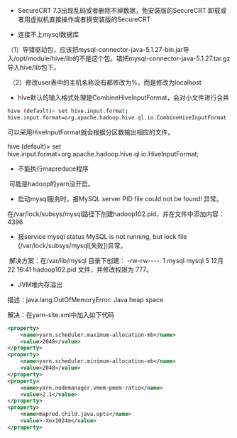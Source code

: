 - SecureCRT 7.3出现乱码或者删除不掉数据，免安装版的SecureCRT 卸载或者用虚拟机直接操作或者换安装版的SecureCRT 

- 连接不上mysql数据库

​	（1）导错驱动包，应该把mysql-connector-java-5.1.27-bin.jar导入/opt/module/hive/lib的不是这个包。错把mysql-connector-java-5.1.27.tar.gz导入hive/lib包下。

​	（2）修改user表中的主机名称没有都修改为%，而是修改为localhost

- hive默认的输入格式处理是CombineHiveInputFormat，会对小文件进行合并

```bash
hive (default)> set hive.input.format;
hive.input.format=org.apache.hadoop.hive.ql.io.CombineHiveInputFormat
```

可以采用HiveInputFormat就会根据分区数输出相应的文件。

hive (default)> set hive.input.format=org.apache.hadoop.hive.ql.io.HiveInputFormat;

- 不能执行mapreduce程序

​	可能是hadoop的yarn没开启。

- 启动mysql服务时，报MySQL server PID file could not be found! 异常。

​	在/var/lock/subsys/mysql路径下创建hadoop102.pid，并在文件中添加内容：4396

- 报service mysql status MySQL is not running, but lock file (/var/lock/subsys/mysql[失败])异常。

​	解决方案：在/var/lib/mysql 目录下创建： -rw-rw----. 1 mysql mysql        5 12月 22 16:41 hadoop102.pid 文件，并修改权限为 777。

- JVM堆内存溢出

描述：java.lang.OutOfMemoryError: Java heap space

解决：在yarn-site.xml中加入如下代码

```xml
<property>
	<name>yarn.scheduler.maximum-allocation-mb</name>
	<value>2048</value>
</property>
<property>
  	<name>yarn.scheduler.minimum-allocation-mb</name>
  	<value>2048</value>
</property>
<property>
	<name>yarn.nodemanager.vmem-pmem-ratio</name>
	<value>2.1</value>
</property>
<property>
	<name>mapred.child.java.opts</name>
	<value>-Xmx1024m</value>
</property>
```



